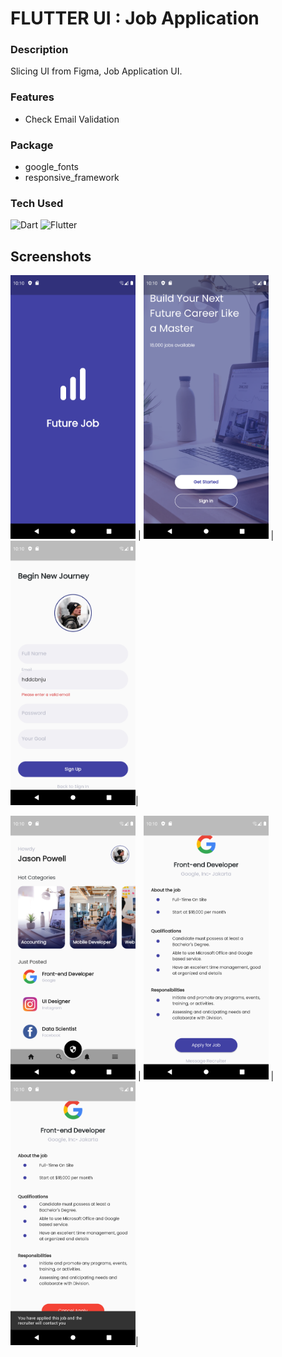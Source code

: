 # FLUTTER UI : Job Application

### Description
Slicing UI from Figma, Job Application UI.

### Features
- Check Email Validation

### Package
- google_fonts
- responsive_framework

### Tech Used
![Dart](https://img.shields.io/badge/dart-%230175C2.svg?style=for-the-badge&logo=dart&logoColor=white) ![Flutter](https://img.shields.io/badge/Flutter-%2302569B.svg?style=for-the-badge&logo=Flutter&logoColor=white)


## Screenshots

 <img src="screenshot/ss6.png" width="200"   /> | <img src="screenshot/ss5.png" width="200" /> | <img src="screenshot/ss4.png" width="200" />|

 <img src="screenshot/ss3.png" width="200"   /> | <img src="screenshot/ss2.png" width="200" /> | <img src="screenshot/ss1.png" width="200" />|




